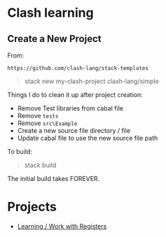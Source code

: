 # Clash learning

## Create a New Project

From:  

    https://github.com/clash-lang/stack-templates

> stack new my-clash-project clash-lang/simple

Things I do to clean it up after project creation:

- Remove Test libraries from cabal file
- Remove `tests` 
- Remove `src\Example`
- Create a new source file directory / file
- Update cabal file to use the new source file path

To build:

> stack build

The initial build takes FOREVER.

# Projects

- [Learning / Work with Registers](./registers/readme.md)

